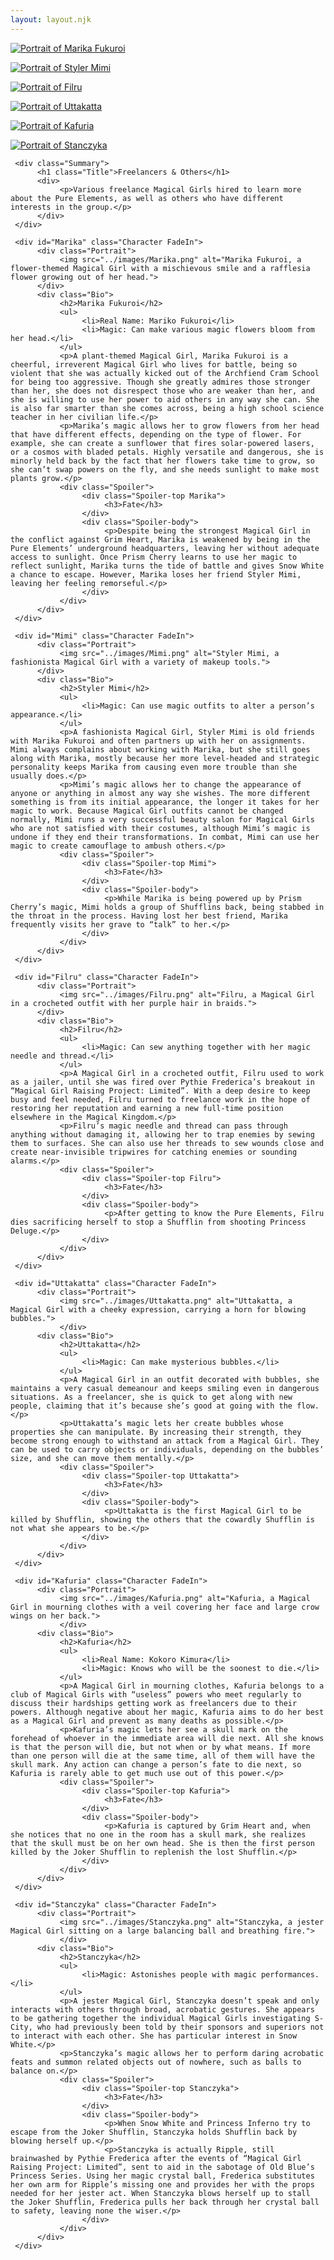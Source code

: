 ```yaml
---
layout: layout.njk
---
```

<!--TeamBox-->
<div class="TeamBox">
     <p><a href="../freelancers#Marika"><img src="../images/MarikaIcon.png" alt="Portrait of Marika Fukuroi"></a></p>
     <p><a href="../freelancers#Mimi"><img src="../images/MimiIcon.png" alt="Portrait of Styler Mimi"></a></p>
     <p><a href="../freelancers#Filru"><img src="../images/FilruIcon.png" alt="Portrait of Filru"></a></p>
</div>
<div class="TeamBox">
     <p><a href="../freelancers#Uttakatta"><img src="../images/UttakattaIcon.png" alt="Portrait of Uttakatta"></a></p>
     <p><a href="../freelancers#Kafuria"><img src="../images/KafuriaIcon.png" alt="Portrait of Kafuria"></a></p>
     <p><a href="../freelancers#Stanczyka"><img src="../images/StanczykaIcon.png" alt="Portrait of Stanczyka"></a></p>
</div>

<!--Hero-->
     <div class="Summary">
          <h1 class="Title">Freelancers & Others</h1>
          <div>
               <p>Various freelance Magical Girls hired to learn more about the Pure Elements, as well as others who have different interests in the group.</p>
          </div>
     </div>
<!--Marika Fukuroi-->
     <div id="Marika" class="Character FadeIn">
          <div class="Portrait">
               <img src="../images/Marika.png" alt="Marika Fukuroi, a flower-themed Magical Girl with a mischievous smile and a rafflesia flower growing out of her head.">
          </div>
          <div class="Bio">
               <h2>Marika Fukuroi</h2>
               <ul>
                    <li>Real Name: Mariko Fukuroi</li>
                    <li>Magic: Can make various magic flowers bloom from her head.</li>
               </ul>
               <p>A plant-themed Magical Girl, Marika Fukuroi is a cheerful, irreverent Magical Girl who lives for battle, being so violent that she was actually kicked out of the Archfiend Cram School for being too aggressive. Though she greatly admires those stronger than her, she does not disrespect those who are weaker than her, and she is willing to use her power to aid others in any way she can. She is also far smarter than she comes across, being a high school science teacher in her civilian life.</p>
               <p>Marika’s magic allows her to grow flowers from her head that have different effects, depending on the type of flower. For example, she can create a sunflower that fires solar-powered lasers, or a cosmos with bladed petals. Highly versatile and dangerous, she is minorly held back by the fact that her flowers take time to grow, so she can’t swap powers on the fly, and she needs sunlight to make most plants grow.</p>
               <div class="Spoiler">
                    <div class="Spoiler-top Marika">
                         <h3>Fate</h3>
                    </div>
                    <div class="Spoiler-body">
                         <p>Despite being the strongest Magical Girl in the conflict against Grim Heart, Marika is weakened by being in the Pure Elements’ underground headquarters, leaving her without adequate access to sunlight. Once Prism Cherry learns to use her magic to reflect sunlight, Marika turns the tide of battle and gives Snow White a chance to escape. However, Marika loses her friend Styler Mimi, leaving her feeling remorseful.</p>
                    </div>
               </div>
          </div>
     </div>
<!--Styler Mimi-->
     <div id="Mimi" class="Character FadeIn">
          <div class="Portrait">
               <img src="../images/Mimi.png" alt="Styler Mimi, a fashionista Magical Girl with a variety of makeup tools.">
          </div>
          <div class="Bio">
               <h2>Styler Mimi</h2>
               <ul>
                    <li>Magic: Can use magic outfits to alter a person’s appearance.</li>
               </ul>
               <p>A fashionista Magical Girl, Styler Mimi is old friends with Marika Fukuroi and often partners up with her on assignments. Mimi always complains about working with Marika, but she still goes along with Marika, mostly because her more level-headed and strategic personality keeps Marika from causing even more trouble than she usually does.</p>
               <p>Mimi’s magic allows her to change the appearance of anyone or anything in almost any way she wishes. The more different something is from its initial appearance, the longer it takes for her magic to work. Because Magical Girl outfits cannot be changed normally, Mimi runs a very successful beauty salon for Magical Girls who are not satisfied with their costumes, although Mimi’s magic is undone if they end their transformations. In combat, Mimi can use her magic to create camouflage to ambush others.</p>
               <div class="Spoiler">
                    <div class="Spoiler-top Mimi">
                         <h3>Fate</h3>
                    </div>
                    <div class="Spoiler-body">
                         <p>While Marika is being powered up by Prism Cherry’s magic, Mimi holds a group of Shufflins back, being stabbed in the throat in the process. Having lost her best friend, Marika frequently visits her grave to “talk” to her.</p>
                    </div>
               </div>
          </div>
     </div>
<!--Filru-->
     <div id="Filru" class="Character FadeIn">
          <div class="Portrait">
               <img src="../images/Filru.png" alt="Filru, a Magical Girl in a crocheted outfit with her purple hair in braids.">
          </div>
          <div class="Bio">
               <h2>Filru</h2>
               <ul>
                    <li>Magic: Can sew anything together with her magic needle and thread.</li>
               </ul>
               <p>A Magical Girl in a crocheted outfit, Filru used to work as a jailer, until she was fired over Pythie Frederica’s breakout in “Magical Girl Raising Project: Limited”. With a deep desire to keep busy and feel needed, Filru turned to freelance work in the hope of restoring her reputation and earning a new full-time position elsewhere in the Magical Kingdom.</p>
               <p>Filru’s magic needle and thread can pass through anything without damaging it, allowing her to trap enemies by sewing them to surfaces. She can also use her threads to sew wounds close and create near-invisible tripwires for catching enemies or sounding alarms.</p>
               <div class="Spoiler">
                    <div class="Spoiler-top Filru">
                         <h3>Fate</h3>
                    </div>
                    <div class="Spoiler-body">
                         <p>After getting to know the Pure Elements, Filru dies sacrificing herself to stop a Shufflin from shooting Princess Deluge.</p>
                    </div>
               </div>
          </div>
     </div>

<!--Uttakatta-->
     <div id="Uttakatta" class="Character FadeIn">
          <div class="Portrait">
               <img src="../images/Uttakatta.png" alt="Uttakatta, a Magical Girl with a cheeky expression, carrying a horn for blowing bubbles.">
               </div>
          <div class="Bio">
               <h2>Uttakatta</h2>
               <ul>
                    <li>Magic: Can make mysterious bubbles.</li>
               </ul>
               <p>A Magical Girl in an outfit decorated with bubbles, she maintains a very casual demeanour and keeps smiling even in dangerous situations. As a freelancer, she is quick to get along with new people, claiming that it’s because she’s good at going with the flow.</p>
               <p>Uttakatta’s magic lets her create bubbles whose properties she can manipulate. By increasing their strength, they become strong enough to withstand an attack from a Magical Girl. They can be used to carry objects or individuals, depending on the bubbles’ size, and she can move them mentally.</p>
               <div class="Spoiler">
                    <div class="Spoiler-top Uttakatta">
                         <h3>Fate</h3>
                    </div>
                    <div class="Spoiler-body">
                         <p>Uttakatta is the first Magical Girl to be killed by Shufflin, showing the others that the cowardly Shufflin is not what she appears to be.</p>
                    </div>
               </div>
          </div>
     </div>
<!--Kafuria-->
     <div id="Kafuria" class="Character FadeIn">
          <div class="Portrait">
               <img src="../images/Kafuria.png" alt="Kafuria, a Magical Girl in mourning clothes with a veil covering her face and large crow wings on her back.">
               </div>
          <div class="Bio">
               <h2>Kafuria</h2>
               <ul>
                    <li>Real Name: Kokoro Kimura</li>
                    <li>Magic: Knows who will be the soonest to die.</li>
               </ul>
               <p>A Magical Girl in mourning clothes, Kafuria belongs to a club of Magical Girls with “useless” powers who meet regularly to discuss their hardships getting work as freelancers due to their powers. Although negative about her magic, Kafuria aims to do her best as a Magical Girl and prevent as many deaths as possible.</p>
               <p>Kafuria’s magic lets her see a skull mark on the forehead of whoever in the immediate area will die next. All she knows is that the person will die, but not when or by what means. If more than one person will die at the same time, all of them will have the skull mark. Any action can change a person’s fate to die next, so Kafuria is rarely able to get much use out of this power.</p>
               <div class="Spoiler">
                    <div class="Spoiler-top Kafuria">
                         <h3>Fate</h3>
                    </div>
                    <div class="Spoiler-body">
                         <p>Kafuria is captured by Grim Heart and, when she notices that no one in the room has a skull mark, she realizes that the skull must be on her own head. She is then the first person killed by the Joker Shufflin to replenish the lost Shufflin.</p>
                    </div>
               </div>
          </div>
     </div>
<!--Stanczyka-->
     <div id="Stanczyka" class="Character FadeIn">
          <div class="Portrait">
               <img src="../images/Stanczyka.png" alt="Stanczyka, a jester Magical Girl sitting on a large balancing ball and breathing fire.">
               </div>
          <div class="Bio">
               <h2>Stanczyka</h2>
               <ul>
                    <li>Magic: Astonishes people with magic performances.</li>
               </ul>
               <p>A jester Magical Girl, Stanczyka doesn’t speak and only interacts with others through broad, acrobatic gestures. She appears to be gathering together the individual Magical Girls investigating S-City, who had previously been told by their sponsors and superiors not to interact with each other. She has particular interest in Snow White.</p>
               <p>Stanczyka’s magic allows her to perform daring acrobatic feats and summon related objects out of nowhere, such as balls to balance on.</p>
               <div class="Spoiler">
                    <div class="Spoiler-top Stanczyka">
                         <h3>Fate</h3>
                    </div>
                    <div class="Spoiler-body">
                         <p>When Snow White and Princess Inferno try to escape from the Joker Shufflin, Stanczyka holds Shufflin back by blowing herself up.</p>
                         <p>Stanczyka is actually Ripple, still brainwashed by Pythie Frederica after the events of “Magical Girl Raising Project: Limited”, sent to aid in the sabotage of Old Blue’s Princess Series. Using her magic crystal ball, Frederica substitutes her own arm for Ripple’s missing one and provides her with the props needed for her jester act. When Stanczyka blows herself up to stall the Joker Shufflin, Frederica pulls her back through her crystal ball to safety, leaving none the wiser.</p>
                    </div>
               </div>
          </div>
     </div>
